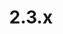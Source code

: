---
# metadata # 
title:  2.3.x
description: Pachyderm Version 2.3.x 
date: 
# taxonomy #
tags:
series:
seriesPart:
alias: "/latest"
cascade:
    clientPython: 7.3.x
    jupyerLabExtension: 1.0.x 
    majorMinor: 2.3.x
---